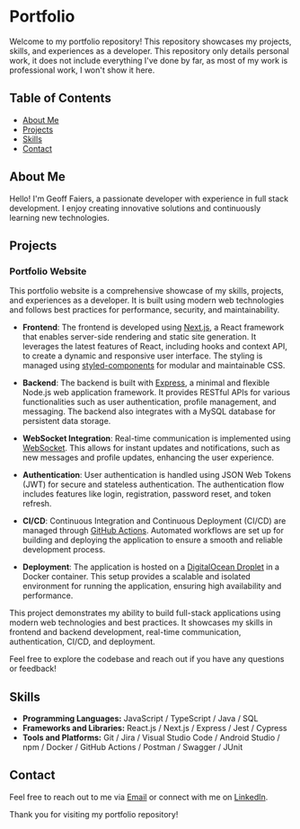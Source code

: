 # Portfolio

Welcome to my portfolio repository! This repository showcases my projects, skills, and experiences as a developer. This repository only details personal work, it does not include everything I've done by far, as most of my work is professional work, I won't show it here.

## Table of Contents

- [About Me](#about-me)
- [Projects](#projects)
- [Skills](#skills)
- [Contact](#contact)

## About Me

Hello! I'm Geoff Faiers, a passionate developer with experience in full stack development. I enjoy creating innovative solutions and continuously learning new technologies.

## Projects

### Portfolio Website

This portfolio website is a comprehensive showcase of my skills, projects, and experiences as a developer. It is built using modern web technologies and follows best practices for performance, security, and maintainability.

- **Frontend**: The frontend is developed using [Next.js](https://nextjs.org/), a React framework that enables server-side rendering and static site generation. It leverages the latest features of React, including hooks and context API, to create a dynamic and responsive user interface. The styling is managed using [styled-components](https://styled-components.com/) for modular and maintainable CSS.

- **Backend**: The backend is built with [Express](https://expressjs.com/), a minimal and flexible Node.js web application framework. It provides RESTful APIs for various functionalities such as user authentication, profile management, and messaging. The backend also integrates with a MySQL database for persistent data storage.

- **WebSocket Integration**: Real-time communication is implemented using [WebSocket](https://developer.mozilla.org/en-US/docs/Web/API/WebSockets_API). This allows for instant updates and notifications, such as new messages and profile updates, enhancing the user experience.

- **Authentication**: User authentication is handled using JSON Web Tokens (JWT) for secure and stateless authentication. The authentication flow includes features like login, registration, password reset, and token refresh.

- **CI/CD**: Continuous Integration and Continuous Deployment (CI/CD) are managed through [GitHub Actions](https://github.com/features/actions). Automated workflows are set up for building and deploying the application to ensure a smooth and reliable development process.

- **Deployment**: The application is hosted on a [DigitalOcean Droplet](https://www.digitalocean.com/products/droplets/) in a Docker container. This setup provides a scalable and isolated environment for running the application, ensuring high availability and performance.

This project demonstrates my ability to build full-stack applications using modern web technologies and best practices. It showcases my skills in frontend and backend development, real-time communication, authentication, CI/CD, and deployment.

Feel free to explore the codebase and reach out if you have any questions or feedback!

## Skills

- **Programming Languages:** JavaScript / TypeScript / Java / SQL
- **Frameworks and Libraries:** React.js / Next.js / Express / Jest / Cypress
- **Tools and Platforms:** Git / Jira / Visual Studio Code / Android Studio / npm / Docker / GitHub Actions / Postman / Swagger / JUnit

## Contact

Feel free to reach out to me via [Email](mailto:geoff@gfaiers.com) or connect with me on [LinkedIn](https://www.linkedin.com/in/gfaiers/).

Thank you for visiting my portfolio repository!